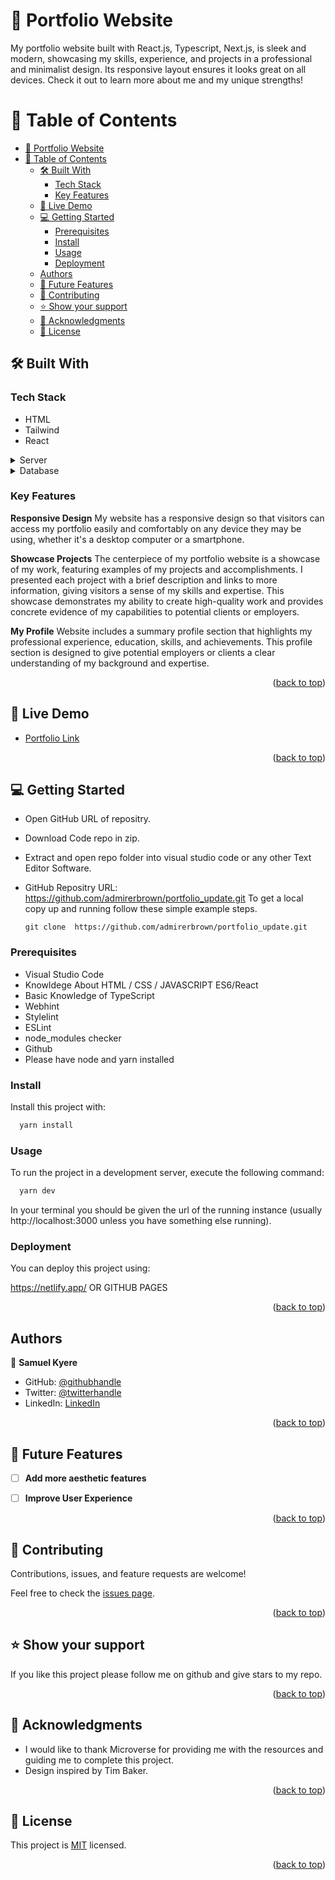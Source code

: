 <a name="readme-top"></a>
# 📖 Portfolio Website <a name="about-project"></a>

My portfolio website built with React.js, Typescript, Next.js, is sleek and modern, showcasing my skills, experience, and projects in a professional and minimalist design. Its responsive layout ensures it looks great on all devices. Check it out to learn more about me and my unique strengths!


# 📗 Table of Contents

- [📖 Portfolio Website ](#-portfolio-website-)
- [📗 Table of Contents](#-table-of-contents)
  - [🛠 Built With ](#-built-with-)
    - [Tech Stack ](#tech-stack-)
    - [Key Features ](#key-features-)
  - [🚀 Live Demo ](#-live-demo-)
  - [💻 Getting Started ](#-getting-started-)
    - [Prerequisites](#prerequisites)
    - [Install](#install)
    - [Usage](#usage)
    - [Deployment](#deployment)
  - [Authors](#authors)
  - [🔭 Future Features ](#-future-features-)
  - [🤝 Contributing ](#-contributing-)
  - [⭐️ Show your support ](#️-show-your-support-)
  - [🙏 Acknowledgments ](#-acknowledgments-)
  - [📝 License ](#-license-)


## 🛠 Built With <a name="built-with"></a>

### Tech Stack <a name="tech-stack"></a>
- HTML
- Tailwind
- React

<details>
  <summary>Server</summary>
  <ul>
    <li><a href="https://netlify.app/">Netlify</a></li>
  </ul>
</details>

<details>
<summary>Database</summary>
  <ul>
    <li><a> API </a></li>
  </ul>
</details>

### Key Features <a name="key-features"></a>

**Responsive Design**
My website has a responsive design so that visitors can access my portfolio easily and comfortably on any device they may be using, whether it's a desktop computer or a smartphone.

**Showcase Projects**
The centerpiece of my portfolio website is a showcase of my work, featuring examples of my projects and accomplishments. I presented each project with a brief description and links to more information, giving visitors a sense of my skills and expertise. This showcase demonstrates my ability to create high-quality work and provides concrete evidence of my capabilities to potential clients or employers.

**My Profile**
Website includes a summary profile section that highlights my professional experience, education, skills, and achievements. This profile section is designed to give potential employers or clients a clear understanding of my background and expertise.


<p align="right">(<a href="#readme-top">back to top</a>)</p>


## 🚀 Live Demo <a name="live-demo"></a>

- [Portfolio Link](https://admirerbrown.github.io/portfolio/)


<p align="right">(<a href="#readme-top">back to top</a>)</p>


## 💻 Getting Started <a name="getting-started"></a>

- Open GitHub URL of repositry.
- Download Code repo in zip.
- Extract and open repo folder into visual studio code or any other Text Editor Software.
- GitHub Repositry URL: https://github.com/admirerbrown/portfolio_update.git
  To get a local copy up and running follow these simple example steps.
  
  `git clone  https://github.com/admirerbrown/portfolio_update.git`


### Prerequisites
- Visual Studio Code
- Knowldege About HTML / CSS / JAVASCRIPT ES6/React
- Basic Knowledge of TypeScript
- Webhint
- Stylelint
- ESLint
- node_modules checker
- Github
- Please have node and yarn installed


### Install

Install this project with:

```sh
  yarn install
```


### Usage

To run the project in a development server, execute the following command:

```sh
  yarn dev
```
In your terminal you should be given the url of the running instance (usually http://localhost:3000 unless you have something else running).

### Deployment

You can deploy this project using:

https://netlify.app/ OR GITHUB PAGES

<p align="right">(<a href="#readme-top">back to top</a>)</p>


## Authors
👤 **Samuel Kyere**

- GitHub: [@githubhandle](https://github.com/admirerbrown)
- Twitter: [@twitterhandle](https://twitter.com/brown_admirer)
- LinkedIn: [LinkedIn](https://www.linkedin.com/in/samuel-ntow-kyere-5036741b4/)



<p align="right">(<a href="#readme-top">back to top</a>)</p>


## 🔭 Future Features <a name="future-features"></a>


- [ ] **Add more aesthetic features**
- [ ] **Improve User Experience**


<p align="right">(<a href="#readme-top">back to top</a>)</p>

## 🤝 Contributing <a name="contributing"></a>

Contributions, issues, and feature requests are welcome!

Feel free to check the [issues page](https://github.com/admirerbrown/portfolio/issues).

<p align="right">(<a href="#readme-top">back to top</a>)</p>


## ⭐️ Show your support <a name="support"></a>

If you like this project please follow me on github and give stars to my repo.

<p align="right">(<a href="#readme-top">back to top</a>)</p>


## 🙏 Acknowledgments <a name="acknowledgements"></a>


- I would like to thank Microverse for providing me with the resources and guiding me to complete this project.
- Design inspired by Tim Baker.

<p align="right">(<a href="#readme-top">back to top</a>)</p>


## 📝 License <a name="license"></a>

This project is [MIT](https://github.com/admirerbrown/portfolio/blob/master/LICENSE.md) licensed.
 

<p align="right">(<a href="#readme-top">back to top</a>)</p>
